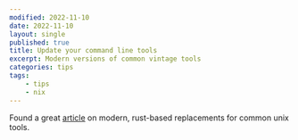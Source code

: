 ```yaml
---
modified: 2022-11-10
date: 2022-11-10
layout: single
published: true
title: Update your command line tools
excerpt: Modern versions of common vintage tools
categories: tips
tags:
    - tips
    - nix
---
```


Found a great
[article](https://dev.to/deepu105/rust-easy-modern-cross-platform-command-line-tools-to-supercharge-your-terminal-4dd3)
on modern, rust-based replacements for common unix tools.
